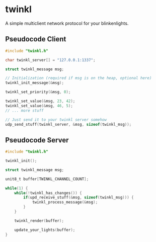 twinkl
======

A simple multiclient network protocol for your blinkenlights.




Pseudocode Client
-----------------

```C
#include "twinkl.h"

char twinkl_server[] = "127.0.0.1:1337";

struct twinkl_message msg;

// Initialization (required if msg is on the heap, optional here)
twinkl_init_message(&msg);

twinkl_set_priority(&msg, 0);

twinkl_set_value(&msg, 23, 42);
twinkl_set_value(&msg, 46, 5);
// ... more stuff

// Just send it to your twinkl server somehow
udp_send_stuff(twinkl_server, &msg, sizeof(twinkl_msg));
```



Pseudocode Server
-----------------

```C
#include "twinkl.h"

twinkl_init();

struct twinkl_message msg;

unit8_t buffer[TWINKL_CHANNEL_COUNT];

while(1) {
	while(!twinkl_has_changes()) {
		if(upd_receive_stuff(&msg, sizeof(twinkl_msg))) {
			twinkl_process_message(&msg);
		}
	}

	twinkl_render(buffer);

	update_your_lights(buffer);
}
```


